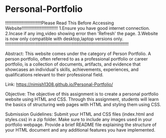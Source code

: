 # Personal-Portfolio

!!!!!!!!!!!!!!!!!!!!!!!!!!!!!Please Read This Before Accessing Website!!!!!!!!!!!!!!!!!!!!!!!!!!!!!
1.Ensure you have good internet connection.
2.Incase if any img,video showing error then 'Refresh' the page.
3.Website is now only compatible with desktop,laptop versions only.
!!!!!!!!!!!!!!!!!!!!!!!!!!!!!!!!!!!!!!!!!!!!!!!!!!!!!!!!!!!!!!!!!!!!!!!!!!!!!!!!!!!!!!!!!!!!!!!!!!!


Abstract:
This website comes under the category of Person Portfolio. A person portfolio, often referred to as a professional portfolio or career portfolio, is a collection of documents, artifacts, and evidence that showcases an individual's skills, achievements, experiences, and qualifications relevant to their professional field. 

Link:  https://nimish1308.github.io/Personal-Portfolio/

Objective:
The objective of this assignment is to create a personal portfolio website using HTML
and CSS. Through this assignment, students will learn the basics of structuring web
pages with HTML and styling them using CSS.

Submission Guidelines:
Submit your HTML and CSS files (index.html and styles.css) in a zip folder.
Make sure to include any images used in your portfolio webpage.
Provide a brief README file explaining the structure of your HTML document
and any additional features you have implemented.

